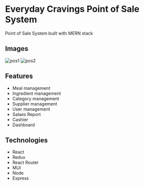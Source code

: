 # Everyday Cravings Point of Sale System

Point of Sale System built with MERN stack

## Images

![pos1](https://user-images.githubusercontent.com/78843809/160395445-812e65de-6bfe-4908-b9bc-de814ab48d87.png)
![pos2](https://user-images.githubusercontent.com/78843809/160395433-bf5d151e-bdc2-4068-bb41-9907b02e3b4e.png)

## Features

- Meal management
- Ingredient management
- Category management
- Supplier management
- User management
- Salaes Report
- Cashier
- Dashboard

## Technologies

- React
- Redux
- React Router
- MUI
- Node
- Express
